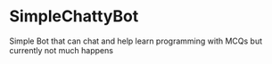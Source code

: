 # SimpleChattyBot
Simple Bot that can chat and help learn programming with MCQs but currently not much happens
